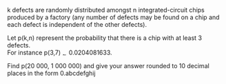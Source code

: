   <p>  k defects are randomly distributed amongst n integrated-circuit chips produced by a factory (any number of defects may be found on a chip and each defect is independent of the other defects).  </p>  <p>  Let p(k,n) represent the probability that there is a chip with at least 3 defects.<br />  For instance p(3,7) <img src='images/symbol_asymp.gif' width='11' height='9' alt='&asymp;' border='0' style='vertical-align:middle;' /> 0.0204081633.  </p>  <p>  Find p(20 000, 1 000 000) and give your answer rounded to 10 decimal places in the form 0.abcdefghij  </p>  